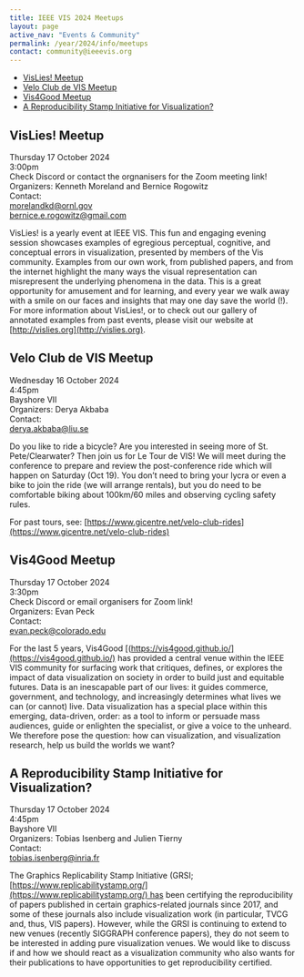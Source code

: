 ```yaml
---
title: IEEE VIS 2024 Meetups
layout: page
active_nav: "Events & Community"
permalink: /year/2024/info/meetups
contact: community@ieeevis.org
---
```



* [VisLies! Meetup](#vis-lies) 
* [Velo Club de VIS Meetup](#vis-velo)
* [Vis4Good Meetup](#vis4good)
* [A Reproducibility Stamp Initiative for Visualization?](#reproducibility)  

## <a name="vis-lies"></a>VisLies! Meetup

Thursday 17 October 2024<br>
3:00pm<br>
Check Discord or contact the orgnanisers for the Zoom meeting link!<br> 
Organizers: Kenneth Moreland and Bernice Rogowitz <br>
Contact: <br>
morelandkd@ornl.gov <br>
bernice.e.rogowitz@gmail.com <br>

VisLies! is a yearly event at IEEE VIS. This fun and engaging evening session showcases examples of egregious perceptual, cognitive, and conceptual errors in visualization, presented by members of the Vis community. Examples from our own work, from published papers, and from the internet highlight the many ways the visual representation can misrepresent the underlying phenomena in the data. This is a great opportunity for amusement and for learning, and every year we walk away with a smile on our faces and insights that may one day save the world (!). For more information about VisLies!, or to check out our gallery of annotated examples from past events, please visit our website at [http://vislies.org](http://vislies.org).


## <a name="vis-velo"></a> Velo Club de VIS Meetup

Wednesday 16 October 2024<br>
4:45pm<br>
Bayshore VII <br>
Organizers: Derya Akbaba<br>
Contact: <br>
derya.akbaba@liu.se <br>


Do you like to ride a bicycle? Are you interested in seeing more of St. Pete/Clearwater? Then join us for Le Tour de VIS!
We will meet during the conference to prepare and review the post-conference ride which will happen on Saturday (Oct 19). You don’t need to bring your lycra or even a bike to join the ride (we will arrange rentals), but you do need to be comfortable biking about 100km/60 miles and observing cycling safety rules.

For past tours, see: [https://www.gicentre.net/velo-club-rides](https://www.gicentre.net/velo-club-rides)

## <a name="vis4good"></a>Vis4Good Meetup

Thursday 17 October 2024<br>
3:30pm <br>
Check Discord or email organisers for Zoom link! <br>
Organizers: Evan Peck <br>
Contact:<br>
evan.peck@colorado.edu <br>

For the last 5 years, Vis4Good [(https://vis4good.github.io/](https://vis4good.github.io/) has provided a central venue within the IEEE VIS community for surfacing work that critiques, defines, or explores the impact of data visualization on society in order to build just and equitable futures. Data is an inescapable part of our lives: it guides commerce, government, and technology, and increasingly determines what lives we can (or cannot) live. Data visualization has a special place within this emerging, data-driven, order: as a tool to inform or persuade mass audiences, guide or enlighten the specialist, or give a voice to the unheard. We therefore pose the question: how can visualization, and visualization research, help us build the worlds we want? 

## <a name="reproducibility"></a>A Reproducibility Stamp Initiative for Visualization?

Thursday 17 October 2024 <br>
4:45pm<br>
Bayshore VII<br>
Organizers: Tobias Isenberg and Julien Tierny <br>
Contact: <br>
tobias.isenberg@inria.fr <br>

The Graphics Replicability Stamp Initiative (GRSI;[https://www.replicabilitystamp.org/](https://www.replicabilitystamp.org/) has been certifying the reproducibility of papers published in certain graphics-related journals since 2017, and some of these journals also include visualization work (in particular, TVCG and, thus, VIS papers). However, while the GRSI is continuing to extend to new venues (recently SIGGRAPH conference papers), they do not seem to be interested in adding pure visualization venues. We would like to  discuss if and how we should react as a visualization community who also wants for their publications to have opportunities to get reproducibility certified.








